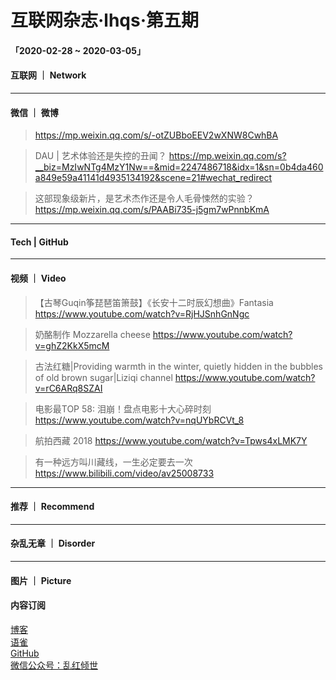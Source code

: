 # 互联网杂志·lhqs·第五期


#### 「2020-02-28 ~ 2020-03-05」


#### 互联网 ｜ Network

> 

> 

> 

> 

> 

> 

> 

> 



----

#### 微信 ｜ 微博

>  https://mp.weixin.qq.com/s/-otZUBboEEV2wXNW8CwhBA

>  DAU | 艺术体验还是失控的丑闻？ https://mp.weixin.qq.com/s?__biz=MzIwNTg4MzY1Nw==&mid=2247486718&idx=1&sn=0b4da460a849e59a41141d4935134192&scene=21#wechat_redirect

>  这部现象级新片，是艺术杰作还是令人毛骨悚然的实验？ https://mp.weixin.qq.com/s/PAABi735-j5gm7wPnnbKmA

>  

>  

>  

>  

>  


----

#### Tech | GitHub
> 

> 

> 

> 

> 

> 

> 


----


#### 视频 ｜ Video


> 【古琴Guqin筝琵琶笛箫鼓】《长安十二时辰幻想曲》Fantasia https://www.youtube.com/watch?v=RjHJSnhGnNgc

> 奶酪制作 Mozzarella cheese https://www.youtube.com/watch?v=ghZ2KkX5mcM

> 古法红糖|Providing warmth in the winter, quietly hidden in the bubbles of old brown sugar|Liziqi channel https://www.youtube.com/watch?v=rC6ARq8SZAI

> 电影最TOP 58: 泪崩！盘点电影十大心碎时刻 https://www.youtube.com/watch?v=nqUYbRCVt_8

> 航拍西藏 2018 https://www.youtube.com/watch?v=Tpws4xLMK7Y

> 有一种远方叫川藏线，一生必定要去一次 https://www.bilibili.com/video/av25008733

> 



----


#### 推荐 ｜ Recommend

> 

> 

> 

> 

> 

> 



----

#### 杂乱无章 ｜ Disorder


> 

> 

> 

> 

> 

> 

> 

> 








----

#### 图片 ｜ Picture

<!-- ![图片集](http://qiniu.blog.lhqs.ink/log/2020-02-log3/01.jpg) -->




#### 内容订阅

[博客](http://blog.lhqs.ink)<br />
[语雀](https://www.yuque.com/lhqs/notes)<br />
[GitHub](https://github.com/lhqs/network-footpoint)<br />
[微信公众号：乱红倾世](https://weixin.sogou.com/weixin?type=1&ie=utf8&query=乱红倾世)<br />